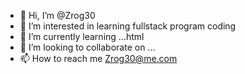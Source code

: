 - 👋 Hi, I’m @Zrog30
- 👀 I’m interested in learning fullstack program coding 
- 🌱 I’m currently learning ...html
- 💞️ I’m looking to collaborate on ...
- 📫 How to reach me Zrog30@me.com

<!---
Zrog30/Zrog30 is a ✨ special ✨ repository because its `README.md` (this file) appears on your GitHub profile.
You can click the Preview link to take a look at your changes.
--->

